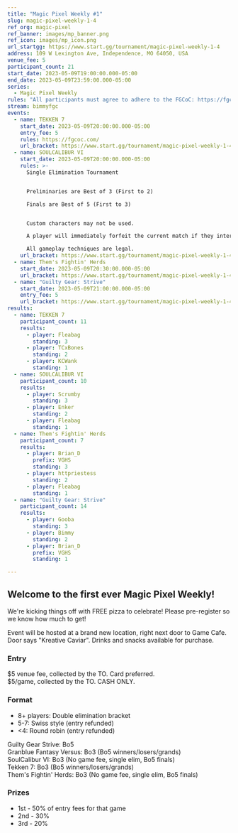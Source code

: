 ```yaml
---
title: "Magic Pixel Weekly #1"
slug: magic-pixel-weekly-1-4
ref_org: magic-pixel
ref_banner: images/mp_banner.png
ref_icon: images/mp_icon.png
url_startgg: https://www.start.gg/tournament/magic-pixel-weekly-1-4
address: 109 W Lexington Ave, Independence, MO 64050, USA
venue_fee: 5
participant_count: 21
start_date: 2023-05-09T19:00:00.000-05:00
end_date: 2023-05-09T23:59:00.000-05:00
series:
  - Magic Pixel Weekly
rules: "All participants must agree to adhere to the FGCoC: https://fgcoc.com/"
stream: bimmyfgc
events:
  - name: TEKKEN 7
    start_date: 2023-05-09T20:00:00.000-05:00
    entry_fee: 5
    rules: https://fgcoc.com/
    url_bracket: https://www.start.gg/tournament/magic-pixel-weekly-1-4/events/tekken-7/brackets/1367677/2080891
  - name: SOULCALIBUR VI
    start_date: 2023-05-09T20:00:00.000-05:00
    rules: >-
      Single Elimination Tournament


      Preliminaries are Best of 3 (First to 2)

      Finals are Best of 5 (First to 3)


      Custom characters may not be used.

      A player will immediately forfeit the current match if they interrupt gameplay by pausing the game, accessing system menus, or interfering with operation of the game system.

      All gameplay techniques are legal.
    url_bracket: https://www.start.gg/tournament/magic-pixel-weekly-1-4/events/soulcalibur-vi/brackets/1369020/2082641
  - name: Them's Fightin' Herds
    start_date: 2023-05-09T20:30:00.000-05:00
    url_bracket: https://www.start.gg/tournament/magic-pixel-weekly-1-4/events/them-s-fightin-herds/brackets/1368516/2081996
  - name: "Guilty Gear: Strive"
    start_date: 2023-05-09T21:00:00.000-05:00
    entry_fee: 5
    url_bracket: https://www.start.gg/tournament/magic-pixel-weekly-1-4/events/strive/brackets/1367663/2080877
results:
  - name: TEKKEN 7
    participant_count: 11
    results:
      - player: Fleabag
        standing: 3
      - player: TCxBones
        standing: 2
      - player: KCWank
        standing: 1
  - name: SOULCALIBUR VI
    participant_count: 10
    results:
      - player: Scrumby
        standing: 3
      - player: Enker
        standing: 2
      - player: Fleabag
        standing: 1
  - name: Them's Fightin' Herds
    participant_count: 7
    results:
      - player: Brian_D
        prefix: VGHS
        standing: 3
      - player: httpriestess
        standing: 2
      - player: Fleabag
        standing: 1
  - name: "Guilty Gear: Strive"
    participant_count: 14
    results:
      - player: Gooba
        standing: 3
      - player: Bimmy
        standing: 2
      - player: Brian_D
        prefix: VGHS
        standing: 1

---
```


## Welcome to the first ever Magic Pixel Weekly! 

We're kicking things off with FREE pizza to celebrate! Please pre-register so we know how much to get!

Event will be hosted at a brand new location, right next door to Game Cafe. Door says "Kreative Caviar". Drinks and snacks available for purchase.

### Entry

$5 venue fee, collected by the TO. Card preferred.  
$5/game, collected by the TO. CASH ONLY.

### Format

- 8+ players: Double elimination bracket
- 5-7: Swiss style (entry refunded)
- <4: Round robin (entry refunded)

Guilty Gear Strive: Bo5  
Granblue Fantasy Versus: Bo3 (Bo5 winners/losers/grands)  
SoulCalibur VI: Bo3 (No game fee, single elim, Bo5 finals)  
Tekken 7: Bo3 (Bo5 winners/losers/grands)  
Them's Fightin' Herds: Bo3 (No game fee, single elim, Bo5 finals)

### Prizes

- 1st - 50% of entry fees for that game
- 2nd - 30%
- 3rd - 20%
  